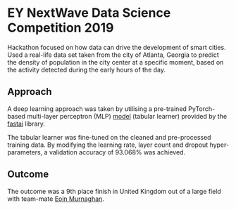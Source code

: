# EY NextWave Data Science Competition 2019
Hackathon focused on how data can drive the development of smart cities. Used a real-life data set taken from the city of Atlanta, Georgia to predict the density of population in the city center at a specific moment, based on the activity detected during the early hours of the day.

## Approach
A deep learning approach was taken by utilising a pre-trained PyTorch-based multi-layer perceptron (MLP) [model](https://docs.fast.ai/tabular.learner) (tabular learner) provided by the [fastai](https://github.com/fastai/fastai) library. 

The tabular learner was fine-tuned on the cleaned and pre-processed training data. By modifying the learning rate, layer count and dropout hyper-parameters, a validation accuracy of 93.068% was achieved.

## Outcome
The outcome was a 9th place finish in United Kingdom out of a large field with team-mate [Eoin Murnaghan](https://github.com/emurnaghan01).
